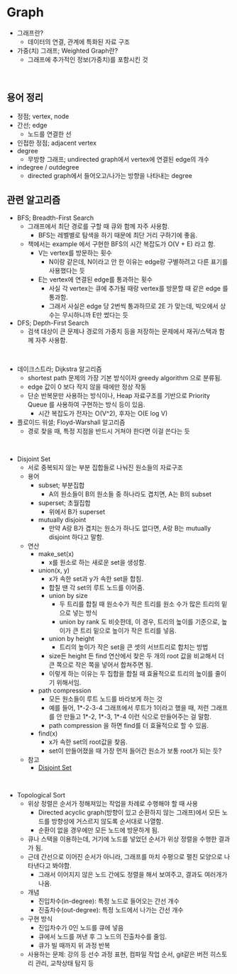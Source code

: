 # Graph

- 그래프란?
    - 데이터의 연결, 관계에 특화된 자료 구조
- 가중(치) 그래프; Weighted Graph란?
    - 그래프에 추가적인 정보(가중치)를 포함시킨 것

<br/>

## 용어 정리

- 정점; vertex, node
- 간선; edge
    - 노드를 연결한 선
- 인접한 정점; adjacent vertex
- degree
    - 무방향 그래프; undirected graph에서 vertex에 연결된 edge의 개수
- indegree / outdegree
    - directed graph에서 들어오고/나가는 방향을 나타내는 degree


## 관련 알고리즘
- BFS; Breadth-First Search
    - 그래프에서 최단 경로를 구할 때 큐와 함께 자주 사용함.
        - BFS는 레벨별로 탐색을 하기 때문에 최단 거리 구하기에 좋음.
    - 책에서는 example 에서 구현한 BFS의 시간 복잡도가 O(V + E) 라고 함.
        - V는 vertex를 방문하는 횟수
            - N이랑 같은데, N이라고 안 한 이유는 edge랑 구별하려고 다른 표기를 사용했다는 듯
        - E는 vertex에 연결된 edge를 통과하는 횟수
            - 사실 각 vertex는 큐에 추가될 때랑 vertex를 방문할 때 같은 edge 를 통과함.
            - 그래서 사실은 edge 당 2번씩 통과하므로 2E 가 맞는데, 빅오에서 상수는 무시하니까 E만 썼다는 듯
- DFS; Depth-First Search
    - 검색 대상이 큰 문제나 경로의 가중치 등을 저장하는 문제에서 재귀/스택과 함께 자주 사용함.

<br/>

- 데이크스트라; Dijkstra 알고리즘
    - shortest path 문제의 가장 기본 방식이자 greedy algorithm 으로 분류됨.
    - edge 값이 0 보다 작지 않을 때에만 정상 작동
    - 단순 반복문만 사용하는 방식이나, Heap 자료구조를 기반으로 Priority Queue 를 사용하여 구현하는 방식 등이 있음.
        - 시간 복잡도가 전자는 O(V^2), 후자는 O(E log V)
- 플로이드 워셜; Floyd-Warshall 알고리즘
    - 경로 찾을 때, 특정 지점을 반드시 거쳐야 한다면 이걸 쓴다는 듯

<br/>

- Disjoint Set
    - 서로 중복되지 않는 부분 집합들로 나눠진 원소들의 자료구조
    - 용어
        - subset; 부분집합
            - A의 원소들이 B의 원소들 중 하나라도 겹치면, A는 B의 subset
        - superset; 초월집합
            - 위에서 B가 superset
        - mutually disjoint
            - 만약 A랑 B가 겹치는 원소가 하나도 없다면, A랑 B는 mutually disjoint 하다고 말함.
    - 연산
        - make_set(x)
            - x를 원소로 하는 새로운 set을 생성함.
        - union(x, y)
            - x가 속한 set과 y가 속한 set을 합침.
            - 합칠 땐 각 set의 루트 노드를 이어줌.
            - union by size
                - 두 트리를 합칠 때 원소수가 적은 트리를 원소 수가 많은 트리의 밑으로 넣는 방식
                - union by rank 도 비슷한데, 이 경우, 트리의 높이를 기준으로, 높이가 큰 트리 밑으로 높이가 작은 트리를 넣음.
            - union by height
                - 트리의 높이가 작은 set을 큰 셋의 서브트리로 합치는 방법
            - size든 height 든 find 연산에서 찾은 두 개의 root 값을 비교해서 더 큰 쪽으로 작은 쪽을 넣어서 합쳐주면 됨.
            - 이렇게 하는 이유는 두 집합을 합칠 때 효율적으로 트리의 높이를 줄이기 위해서임.
        - path compression
            - 모든 원소들이 루트 노드를 바라보게 하는 것
            - 예를 들어, 1*-2-3-4 그래프에서 루트가 1이라고 했을 때, 저런 그래프를 안 만들고 1*-2, 1*-3, 1*-4 이런 식으로 만들어주는 걸 말함.
            - path compression 을 하면 find를 더 효율적으로 할 수 있음.
        - find(x)
            - x가 속한 set의 root값을 찾음.
            - set이 만들어졌을 때 가장 먼저 들어간 원소가 보통 root가 되는 듯?
    - 참고
        - [Disjoint Set](https://ratsgo.github.io/data%20structure&algorithm/2017/11/12/disjointset/)

<br/>

- Topological Sort
    - 위상 정렬은 순서가 정해져있는 작업을 차례로 수행해야 할 때 사용
        - Directed acyclic graph(방향이 있고 순환하지 않는 그래프)에서 모든 노드를 방향성에 거스르지 않도록 순서대로 나열함.
        - 순환이 없을 경우에만 모든 노드에 방문하게 됨.
    - 큐나 스택을 이용하는데, 거기에 노드를 넣었던 순서가 위상 정렬을 수행한 결과가 됨.
    - 근데 간선으로 이어진 순서가 아니라, 그래프를 마치 수평으로 펼친 모양으로 나타낸다고 봐야함.
        - 그래서 이어지지 않은 노드 간에도 정렬을 해서 보여주고, 결과도 여러개가 나옴.
    - 개념
        - 진입차수(in-degree): 특정 노드로 들어오는 간선 개수
        - 진출차수(out-degree): 특정 노드에서 나가는 간선 개수
    - 구현 방식
        - 진입차수가 0인 노드를 큐에 넣음
        - 큐에서 노드를 꺼낸 후 그 노드의 진출차수를 줄임.
        - 큐가 빌 때까지 위 과정 반복
    - 사용하는 문제: 강의 등 선수 과정 표현, 컴파일 작업 순서, git같은 버전 히스토리 관리, 교착상태 탐지 등